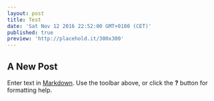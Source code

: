 ```yaml
---
layout: post
title: Test
date: 'Sat Nov 12 2016 22:52:00 GMT+0100 (CET)'
published: true
preview: 'http://placehold.it/300x300'
---
```


## A New Post

Enter text in [Markdown](http://daringfireball.net/projects/markdown/). Use the toolbar above, or click the **?** button for formatting help.
